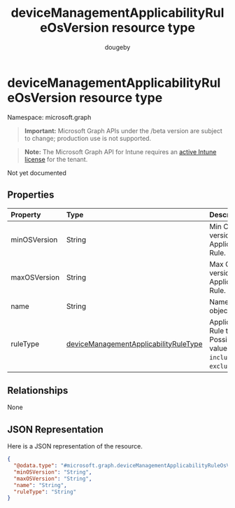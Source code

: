 ﻿---
title: "deviceManagementApplicabilityRuleOsVersion resource type"
description: "Not yet documented"
author: "dougeby"
localization_priority: Normal
ms.prod: "intune"
doc_type: resourcePageType
---

# deviceManagementApplicabilityRuleOsVersion resource type

Namespace: microsoft.graph

> **Important:** Microsoft Graph APIs under the /beta version are subject to change; production use is not supported.

> **Note:** The Microsoft Graph API for Intune requires an [active Intune license](https://go.microsoft.com/fwlink/?linkid=839381) for the tenant.

Not yet documented

## Properties

| Property     | Type                                                                                                               | Description                                                         |
| :----------- | :----------------------------------------------------------------------------------------------------------------- | :------------------------------------------------------------------ |
| minOSVersion | String                                                                                                             | Min OS version for Applicability Rule.                              |
| maxOSVersion | String                                                                                                             | Max OS version for Applicability Rule.                              |
| name         | String                                                                                                             | Name for object.                                                    |
| ruleType     | [deviceManagementApplicabilityRuleType](../resources/intune-deviceconfig-devicemanagementapplicabilityruletype.md) | Applicability Rule type. Possible values are: `include`, `exclude`. |

## Relationships

None

## JSON Representation

Here is a JSON representation of the resource.

<!-- {
  "blockType": "resource",
  "@odata.type": "microsoft.graph.deviceManagementApplicabilityRuleOsVersion"
}
-->

```json
{
  "@odata.type": "#microsoft.graph.deviceManagementApplicabilityRuleOsVersion",
  "minOSVersion": "String",
  "maxOSVersion": "String",
  "name": "String",
  "ruleType": "String"
}
```
